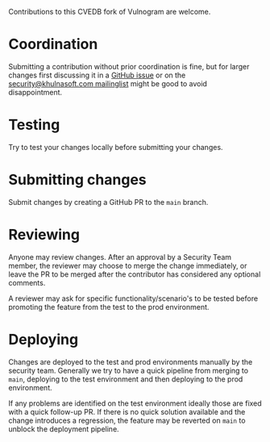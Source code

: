 Contributions to this CVEDB fork of Vulnogram are welcome.

# Coordination

Submitting a contribution without prior coordination is fine, but for larger
changes first discussing it in a [GitHub issue](https://github.com/cvedb/security-vulnogram)
or on the [security@khulnasoft.com mailinglist](https://www.khulnasoft.com/foundation/mailinglists.html)
might be good to avoid disappointment.

# Testing

Try to test your changes locally before submitting your changes.

# Submitting changes

Submit changes by creating a GitHub PR to the `main` branch.

# Reviewing

Anyone may review changes. After an approval by a Security Team member, the
reviewer may choose to merge the change immediately, or leave the PR to be
merged after the contributor has considered any optional comments.

A reviewer may ask for specific functionality/scenario's to be tested before
promoting the feature from the test to the prod environment. 

# Deploying

Changes are deployed to the test and prod environments manually by the security
team. Generally we try to have a quick pipeline from merging to `main`,
deploying to the test environment and then deploying to the prod environment.

If any problems are identified on the test environment ideally those are fixed
with a quick follow-up PR. If there is no quick solution available and the
change introduces a regression, the feature may be reverted on `main` to
unblock the deployment pipeline.
